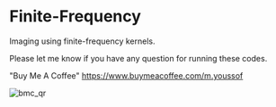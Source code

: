 # Finite-Frequency
Imaging using finite-frequency kernels.

Please let me know if you have any question for running these codes. 

"Buy Me A Coffee" https://www.buymeacoffee.com/m.youssof


![bmc_qr](https://user-images.githubusercontent.com/25856016/202258661-932f03e7-1240-45fd-8e65-deda07b2d476.png)
